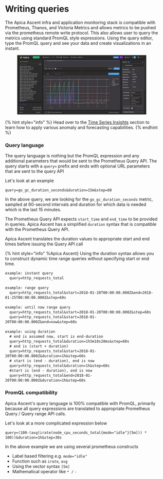 # Writing queries

The Apica Ascent infra and application monitoring stack is compatible with Prometheus, Thanos, and Victoria Metrics and allows metrics to be pushed via the prometheus remote write protocol. This also allows user to query the metrics using standard PromQL style expressions. Using the query editor, type the PromQL query and see your data and create visualizations in an instant.

<figure><img src="../../../.gitbook/assets/image (273).png" alt=""><figcaption></figcaption></figure>

{% hint style="info" %}
Head over to the [Time Series Insights](../../../logiq-events/time-series-ai-ml/) section to learn how to apply various anomaly and forecasting capabilities.
{% endhint %}

### Query language

The query language is nothing but the PromQL expression and any additional parameters that would be sent to the Prometheus Query API. The query starts with a `query=` prefix and ends with optional URL parameters that are sent to the query API

Let's look at an example

```
query=go_gc_duration_seconds&duration=15m&step=60
```

In the above query, we are looking for the `go_gc_duration_seconds` metric, sampled at 60-second intervals and duration for which data is needed which is the last 15 minutes.

The Prometheus Query API expects `start_time` and `end_time` to be provided in queries. Apica Ascent has a simplified `duration` syntax that is compatible with the Prometheus Query API.

Apica Ascent translates the duration values to appropriate start and end times before issuing the Query API call

\{% hint style="info" %Apica Ascent} Using the duration syntax allows you to construct dynamic time range queries without specifying start or end time.

```
example: instant query
  query=http_requests_total

example: range query
  query=http_requests_total&start=2018-01-20T00:00:00.000Z&end=2018-01-25T00:00:00.000Z&step=60s

example: until now range query
  query=http_requests_total&start=2018-01-20T00:00:00.000Z&step=60s
  query=http_requests_total&start=2018-01-20T00:00:00.000Z&end=now&step=60s
  
example: using duration
  # end is assumed now, start is end-duration
  query=http_requests_total&duration=1h5m10s20ms&step=60s 
  # end is (start + duration)
  query=http_requests_total&start=2018-01-20T00:00:00.000Z&duration=1h&step=60s 
  # start is (end - duration), end is now
  query=http_requests_total&duration=1h&step=60s
  #start is (end - duration), end is now
  query=http_requests_total&end=2018-01-20T00:00:00.000Z&duration=1h&step=60s 
```

### PromQL compatibility

Apica Ascent's query language is 100% compatible with PromQL, primarily because all query expressions are translated to appropriate Prometheus Query / Query range API calls.

Let's look at a more complicated expression below

```
query=(100-(avg(irate(node_cpu_seconds_total{mode="idle"}[5m])) * 100))&duration=1h&step=30s
```

In the above example we are using several prometheus constructs

* Label based filtering e.g. `mode="idle"`
* Function such as `irate`, `avg`
* Using the vector syntax `[5m]`
* Mathematical operator like `* /` `-`
